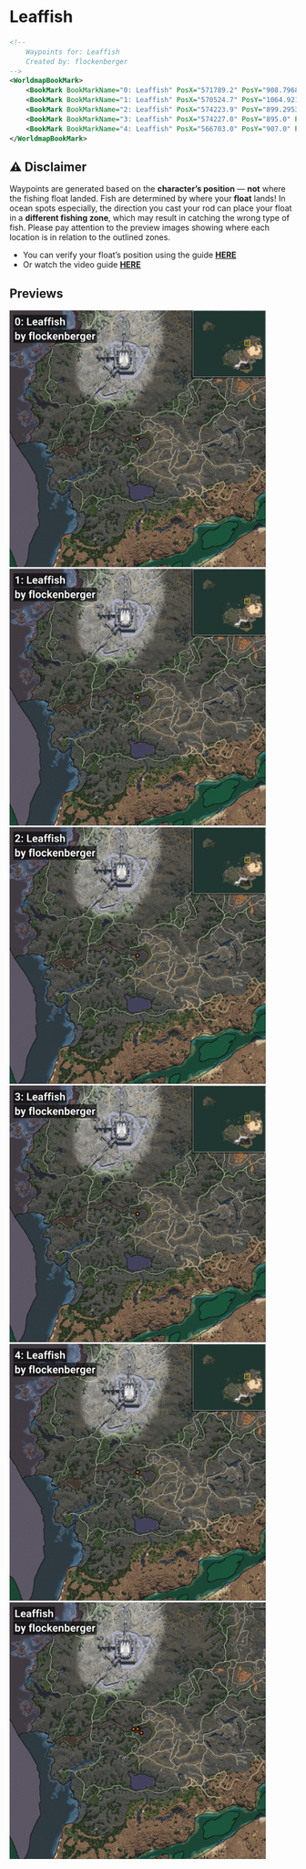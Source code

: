 # Leaffish
```xml
<!--
    Waypoints for: Leaffish
    Created by: flockenberger
-->
<WorldmapBookMark>
    <BookMark BookMarkName="0: Leaffish" PosX="571789.2" PosY="908.7968" PosZ="502516.5" />
    <BookMark BookMarkName="1: Leaffish" PosX="570524.7" PosY="1064.9218" PosZ="501910.84" />
    <BookMark BookMarkName="2: Leaffish" PosX="574223.9" PosY="899.29535" PosZ="498282.44" />
    <BookMark BookMarkName="3: Leaffish" PosX="574227.0" PosY="895.0" PosZ="498327.0" />
    <BookMark BookMarkName="4: Leaffish" PosX="566703.0" PosY="907.0" PosZ="501891.0" />
</WorldmapBookMark>
```

## ⚠️ Disclaimer
Waypoints are generated based on the __**character’s position**__ — __not__ where the fishing float landed.
Fish are determined by where your **float** lands!
In ocean spots especially, the direction you cast your rod can place your float in a **different fishing zone**, which may result in catching the wrong type of fish.
Please pay attention to the preview images showing where each location is in relation to the outlined zones.

- You can verify your float’s position using the guide [**HERE**](https://flockenberger.github.io/bdo-fish-position/)
- Or watch the video guide [**HERE**](https://youtu.be/t-VXcRoNojk)

## Previews
<img src="./Leaffish_0_Preview.webp" width="450"/> <img src="./Leaffish_1_Preview.webp" width="450"/> <img src="./Leaffish_2_Preview.webp" width="450"/> <img src="./Leaffish_3_Preview.webp" width="450"/> <img src="./Leaffish_4_Preview.webp" width="450"/> <img src="./Leaffish_Preview.webp" width="450"/> 